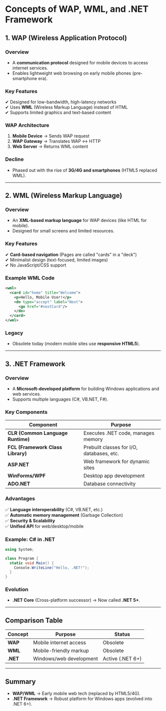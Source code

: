 # **Concepts of WAP, WML, and .NET Framework**

## **1. WAP (Wireless Application Protocol)**
### **Overview**
- A **communication protocol** designed for mobile devices to access internet services.
- Enables lightweight web browsing on early mobile phones (pre-smartphone era).

### **Key Features**
✔ Designed for low-bandwidth, high-latency networks  
✔ Uses **WML** (Wireless Markup Language) instead of HTML  
✔ Supports limited graphics and text-based content  

### **WAP Architecture**
1. **Mobile Device** → Sends WAP request  
2. **WAP Gateway** → Translates WAP ↔ HTTP  
3. **Web Server** → Returns WML content  

### **Decline**
- Phased out with the rise of **3G/4G and smartphones** (HTML5 replaced WML).

---

## **2. WML (Wireless Markup Language)**
### **Overview**
- An **XML-based markup language** for WAP devices (like HTML for mobile).
- Designed for small screens and limited resources.

### **Key Features**
✔ **Card-based navigation** (Pages are called "cards" in a "deck")  
✔ Minimalist design (text-focused, limited images)  
✔ No JavaScript/CSS support  

### **Example WML Code**
```xml
<wml>
  <card id="home" title="Welcome">
    <p>Hello, Mobile User!</p>
    <do type="accept" label="Next">
      <go href="#nextCard"/>
    </do>
  </card>
</wml>
```

### **Legacy**
- Obsolete today (modern mobile sites use **responsive HTML5**).

---

## **3. .NET Framework**
### **Overview**
- A **Microsoft-developed platform** for building Windows applications and web services.
- Supports multiple languages (C#, VB.NET, F#).

### **Key Components**
| Component | Purpose |
|-----------|---------|
| **CLR (Common Language Runtime)** | Executes .NET code, manages memory |
| **FCL (Framework Class Library)** | Prebuilt classes for I/O, databases, etc. |
| **ASP.NET** | Web framework for dynamic sites |
| **WinForms/WPF** | Desktop app development |
| **ADO.NET** | Database connectivity |

### **Advantages**
✅ **Language interoperability** (C#, VB.NET, etc.)  
✅ **Automatic memory management** (Garbage Collection)  
✅ **Security & Scalability**  
✅ **Unified API** for web/desktop/mobile  

### **Example: C# in .NET**
```csharp
using System;

class Program {
  static void Main() {
    Console.WriteLine("Hello, .NET!"); 
  }
}
```

### **Evolution**
- **.NET Core** (Cross-platform successor) → Now called **.NET 5+**.

---

## **Comparison Table**
| Concept | Purpose | Status |
|---------|---------|--------|
| **WAP** | Mobile internet access | Obsolete |
| **WML** | Mobile-friendly markup | Obsolete |
| **.NET** | Windows/web development | Active (.NET 6+) |

---

## **Summary**
- **WAP/WML** → Early mobile web tech (replaced by HTML5/4G).  
- **.NET Framework** → Robust platform for Windows apps (evolved into .NET 6+).  

